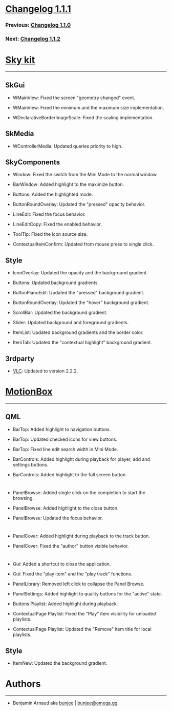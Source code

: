 # [Changelog 1.1.1](http://omega.gg/MotionBox/changes/1.1.1.html)

### Previous: [Changelog 1.1.0](1.1.0.html)

### Next: [Changelog 1.1.2](1.1.2.html)

# [Sky kit](http://omega.gg/Sky)
---

## SkGui

- WMainView: Fixed the screen "geometry changed" event.

- WMainView: Fixed the minimum and the maximum size implementation.

- WDeclarativeBorderImageScale: Fixed the scaling implementation.


## SkMedia

- WControllerMedia: Updated queries priority to high.


## SkyComponents

- Window: Fixed the switch from the Mini Mode to the normal window.

- BarWindow: Added highlight to the maximize button.

- Buttons: Added the highlighted mode.

- ButtonRoundOverlay: Updated the "pressed" opacity behavior.

- LineEdit: Fixed the focus behavior.

- LineEditCopy: Fixed the enabled behavior.

- ToolTip: Fixed the icon source size.

- ContextualItemConfirm: Updated from mouse press to single click.


## Style

- IconOverlay: Updated the opacity and the background gradient.

- Buttons: Updated background gradients.

- ButtonPianoEdit: Updated the "pressed" background gradient.

- ButtonRoundOverlay: Updated the "hover" background gradient.

- ScrollBar: Updated the background gradient.

- Slider: Updated background and foreground gradients.

- ItemList: Updated background gradients and the border color.

- ItemTab: Updated the "contextual highlight" background gradient.


## 3rdparty

- [VLC](http://github.com/videolan/vlc): Updated to version 2.2.2.


# [MotionBox](http://omega.gg/MotionBox)
---

## QML

- BarTop: Added highlight to navigation buttons.

- BarTop: Updated checked icons for view buttons.

- BarTop: Fixed line edit search width in Mini Mode.

- BarControls: Added highlight during playback for player, add and settings buttons.

- BarControls: Added highlight to the full screen button.

#

- PanelBrowse: Added single click on the completion to start the browsing.

- PanelBrowse: Added highlight to the close button.

- PanelBrowse: Updated the focus behavior.

#

- PanelCover: Added highlight during playback to the track button.

- PanelCover: Fixed the "author" button visible behavior.

#

- Gui: Added a shortcut to close the application.

- Gui: Fixed the "play item" and the "play track" functions.

- PanelLibrary: Removed left click to collapse the Panel Browse.

- PanelSettings: Added highlight to quality buttons for the "active" state.

- Buttons Playlist: Added highlight during playback.

- ContextualPage Playlist: Fixed the "Play" item visibility for unloaded playlists.

- ContextualPage Playlist: Updated the "Remove" item title for local playlists.


## Style

- ItemNew: Updated the background gradient.


# Authors
---

- Benjamin Arnaud aka [bunjee](http://bunjee.me) | <bunjee@omega.gg>.
